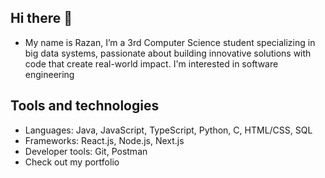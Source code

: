 ## Hi there 👋
- My name is Razan, I’m a 3rd Computer Science student specializing in big data systems, passionate about building innovative solutions with code that create real-world impact. I'm interested in software engineering
## Tools and technologies
- Languages: Java, JavaScript, TypeScript, Python, C, HTML/CSS, SQL
- Frameworks: React.js, Node.js, Next.js
- Developer tools: Git, Postman  
- Check out my portfolio
<!--
**rzlm/rzlm** is a ✨ _special_ ✨ repository because its `README.md` (this file) appears on your GitHub profile.

Here are some ideas to get you started:

- 🔭 I’m currently working on ...
- 🌱 I’m currently learning ...
- 👯 I’m looking to collaborate on ...
- 🤔 I’m looking for help with ...
- 💬 Ask me about ...
- 📫 How to reach me: ...
- 😄 Pronouns: ...
- ⚡ Fun fact: ...
-->
